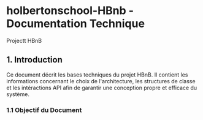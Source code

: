 # holbertonschool-HBnb - Documentation Technique
Projectt HBnB
## 1. Introduction
Ce document décrit les bases techniques du projet HBnB. Il contient les informations concernant le choix de l'architecture, les structures de classe et les intéractions API afin de garantir une conception propre et efficace du système.

### 1.1 Objectif du Document
